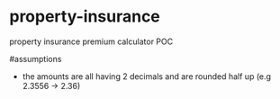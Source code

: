# property-insurance
property insurance premium calculator POC

#assumptions

- the amounts are all having 2 decimals and are rounded half up (e.g 2.3556 -> 2.36)

